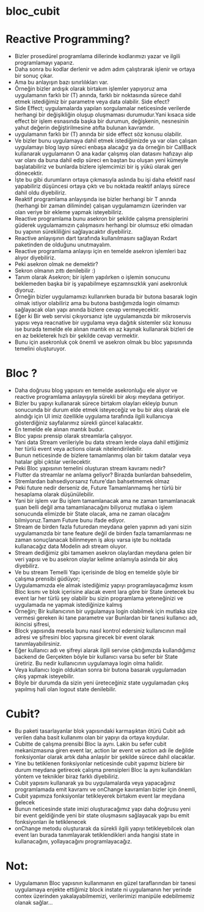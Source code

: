 # bloc_cubit

# Reactive Programming?
- Bizler prosedürel programlama dillerinde kodlarımızı yazar ve ilgili programlamayı yaparız.
- Daha sonra bu kodlar derlenir ve adım adım çalıştırarak işlenir ve ortaya bir sonuç çıkar.
- Ama bu anlayışın bazı sınırlılıkları var.
- Örneğin bizler ardışık olarak birtakım işlemler yapıyoruz ama uygulamanın farklı bir (T) anında, farklı bir noktasında sürece dahil etmek istediğimiz bir parametre veya data olabilir. Side efect?
- Side Effect; uygulamalarda yapılan sorgulamalar neticesinde verilerde herhangi bir değişikliğin oluşup oluşmaması durumudur.Yani kısaca side effect bir işlem esnasında başka bir durumun, değişkenin, nesnesinin yahut değerin değiştirilmesine atıfta bulunan kavramdır.
- uygulamanın farklı bir (T) anında bir side effect söz konusu olabilir. 
- Ve bizler bunu uygulamaya dahil etmek istediğimizde ya var olan çalışan uygulamayı blog layıp süreci enbaşa alacağız ya da örneğin bir CallBack kullanarak uygulamanın O ana kadar çalışmış olan datasını hafızayı alıp var olanı da buna dahil edip süreci en baştan bu oluşan yeni kümeyle başlatabiliriz ve bunlarda bizlere işlemcimizi bir iş yükü olarak geri dönecektir.
- İşte bu gibi durumların ortaya çıkmasıyla aslında bu işi daha efektif nasıl yapabiliriz düşüncesi ortaya çıktı ve bu noktada reaktif anlayış sürece dahil oldu diyebiliriz.
- Reaktif programlama anlayışında ise bizler herhangi bir T anında (herhangi bir zaman diliminde) çalışan uygulamamızın üzerinden var olan veriye bir ekleme yapmak isteyebiliriz.
- Reactive programlama bunu asekron bir şekilde çalışma prensiplerini güderek uygulamamızın çalışmasını herhangi bir olumsuz etki olmadan bu yapının sürekliliğini sağlayacaktır diyebiliriz.
- Reactive anlayışının dart tarafında kullanılmasını sağlayan Rxdart paketinden de olduğunu unutmayalım.
- Reactive programlama anlayışı için en temelde asekron işlemleri baz alıyor diyebiliriz.
- Peki asekron olmak ne demektir?
- Sekron olmanın zıttı denilebilir :)
- Tanım olarak Asekron; bir işlem yapılırken o işlemin sonucunu beklemeden başka bir iş yapabilmeye eşzamnsızklık yani asekronluk diyoruz.
- Örneğin bizler uygulamamızı kullanırken burada bir butona basarak login olmak istiyor olabiliriz ama bu butona bastığımızda login olmamızı sağlayacak olan yapı anında bizlere cevap vermeyecektir.
- Eğer ki Bir web servisi çıkıyorsanız işte uygulamanızda bir mikroservis yapısı veya reacnative bir uygulama veya dağıtık sistemler söz konusu ise burada temelde ele alınan mantık en az kaynak kullanarak bizleri de en az bekleterek hızlı bir şekilde cevap vermektir.
- Bunu için asekronluk çok önemli ve asekron olmak bu bloc yapısınında temelini oluşturuyor.

# Bloc ?
- Daha doğrusu blog yapısını en temelde asekronluğu ele alıyor ve reactive programlama anlayışıyla sürekli bir akışı meydana getiriyor.
- Bizler bu yapıyı kullanarak sürece birtakım olayları ekleyip bunun sonucunda bir durum elde etmek isteyeceğiz ve bu bir akış olarak ele alındığı için UI imiz özellikle uygulama tarafında ilgili kullanıcıya gösterdiğiniz sayfalarımız sürekli güncel kalacaktır.
- En temelde ele alınan mantık budur.
- Bloc yapısı prensip olarak streamlarla çalışıyor.
- Yani data Stream verileriyle bu data stream lerde olaya dahil ettiğimiz her türlü event veya actions olarak nitelendirilebilir.
- Bunun neticesinde de bizlere tamamlanmış olan bir takım datalar veya hatalar gibi çıktılar verilecektir.
- Peki Bloc yapısının temelini oluşturan stream kavramı nedir?
- Flutter da streamlar ne anlama geliyor? Birazda bunlardan bahsedelim,
- Stremlardan bahsediyorsanız future'dan bahsetmemek olmaz
- Peki future nedir derseniz de, Future Tamamlanmamış her türlü bir hesaplama olarak düşünülebilir.
- Yani bir işlem var Bu işlem tamamlanacak ama ne zaman tamamlanacak şuan belli değil ama tamamlanacağını biliyoruz mutlaka o işlem sonucunda elimizde bir State olacak, ama ne zaman olacağını bilmiyoruz.Tamam Future bunu ifade ediyor.
- Stream de birden fazla futuredan meydana gelen yapının adı yani sizin uygulamanızda bir tane feature değil de birden fazla tamamlanması ne zaman sonuçlanacak bilinmeyen iş akışı varsa işte bu noktada kullanacağız data Modelin adı stream oluyor.
- Stream dediğimiz gibi tamamen asekron olaylardan meydana gelen bir veri yapısı ve bu asekron olaylar kelime anlamıyla aslında bir akış diyebilirz. 
- Ve bu stream Temelli Yapı içerisinde de blog en temelde şöyle bir çalışma prensibi güdüyor;
- Uygulamamızda ele almak istediğimiz yapıyı programlayacağımız kısım Bloc kısmı ve blok içerisine alacak event lara göre bir State üretecek bu event lar her türlü şey olabilir bu sizin programlama yeteneğinizi ve uygulamada ne yapmak istediğinize kalmış
- Örneğin; Bir kullanıcının bir uygulamaya login olabilmek için mutlaka size vermesi gereken iki tane parametre var Bunlardan bir tanesi kullanıcı adı, ikincisi şifresi,
- Block yapısında mesela bunu nasıl kontrol edersiniz kullanıcının mail adresi ve şifresini bloc yapısına girecek bir event olarak tanımlayabilirsiniz.
- Eğer kullanıcı adı ve şifreyi alarak ilgili servise çıktığımızda kullandığımız backend de Gerçekten böyle bir kullanıcı varsa bu sefer bir State üretiriz. Bu nedir kullanıcının uygulamaya login olma halidir.
- Veya kullanıcı login olduktan sonra bir butona basarak uygulamadan çıkış yapmak isteyebilir.
- Böyle bir durumda da sizin yeni üreteceğiniz state uygulamadan çıkış yapılmış hali olan logout state denilebilir.

# Cubit?
- Bu paketi tasarlayanlar blok yapısındaki karmaşıktan ötürü Cubit adı verilen daha basit kullanımı olan bir yapıyı da ortaya koydular.
- Cubitte de çalışma prensibi Bloc la aynı. Lakin bu sefer cubit mekanizmasına giren event lar, action lar event ve action adı ile değilde fonksiyonlar olarak artık daha anlaşılır bir şekilde sürece dahil olacaklar.
- Yine bu tetiklenen fonksiyonlar neticesinde cubit yapımız bizlere bir durum meydana getirecek çalışma prensipleri Bloc la aynı kullandıkları yöntem ve teknikler biraz farklı diyebiliriz.
- Cubit yapısını kullanarak ya bu uygulamalarda veya yapacağınız programlamada emit kavramı ve onChange kavramları bizler için önemli,
- Cubit yapımıza fonksiyonlar tetikleyerek birtakım event lar meydana gelecek
- Bunun neticesinde state imizi oluşturacağımız yapı daha doğrusu yeni bir event geldiğinde yeni bir state oluşmasını sağlayacak yapı bu emit fonksiyonları ile tetiklenecek 
- onChange metodu oluşturarak da sürekli ilgili yapıyı tetikleyebilcek olan event ları burada tanımlayarak tetiklendikleri anda hangisi state in kullanacağını, yollayacağını programlayacağız.

# Not:
- Uygulamanın Bloc yapısnın kullanmanın en güzel taraflarından bir tanesi uygulamaya enjekte ettiğimiz block instate ni uygulamanın her yerinde contex üzerinden yakalayabilmemizi, verilerimizi manipüle edebilmemiz olanak sağlar...









       

 


   
  

  

  

       

   


  






